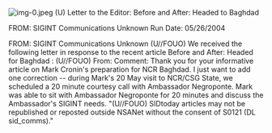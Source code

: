 ![img-0.jpeg](img-0.jpeg)
(U) Letter to the Editor: Before and After: Headed to Baghdad

FROM: SIGINT Communications
Unknown
Run Date: 05/26/2004

FROM: SIGINT Communications
Unknown
(U//FOUO) We received the following letter in response to the recent article Before and After: Headed for Baghdad :
(U//FOUO) From:
Comment: Thank you for your informative article on Mark Cronin's preparation for NCR Baghdad. I just want to add one correction -- during Mark's 20 May visit to NCR/CSG State, we scheduled a 20 minute courtesy call with Ambassador Negroponte. Mark was able to sit with Ambassador Negroponte for 20 minutes and discuss the Ambassador's SIGINT needs.
"(U//FOUO) SIDtoday articles may not be republished or reposted outside NSANet without the consent of S0121 (DL sid_comms)."
